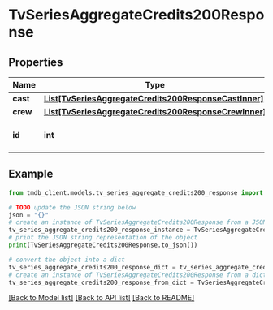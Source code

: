 # TvSeriesAggregateCredits200Response


## Properties

Name | Type | Description | Notes
------------ | ------------- | ------------- | -------------
**cast** | [**List[TvSeriesAggregateCredits200ResponseCastInner]**](TvSeriesAggregateCredits200ResponseCastInner.md) |  | [optional] 
**crew** | [**List[TvSeriesAggregateCredits200ResponseCrewInner]**](TvSeriesAggregateCredits200ResponseCrewInner.md) |  | [optional] 
**id** | **int** |  | [optional] [default to 0]

## Example

```python
from tmdb_client.models.tv_series_aggregate_credits200_response import TvSeriesAggregateCredits200Response

# TODO update the JSON string below
json = "{}"
# create an instance of TvSeriesAggregateCredits200Response from a JSON string
tv_series_aggregate_credits200_response_instance = TvSeriesAggregateCredits200Response.from_json(json)
# print the JSON string representation of the object
print(TvSeriesAggregateCredits200Response.to_json())

# convert the object into a dict
tv_series_aggregate_credits200_response_dict = tv_series_aggregate_credits200_response_instance.to_dict()
# create an instance of TvSeriesAggregateCredits200Response from a dict
tv_series_aggregate_credits200_response_from_dict = TvSeriesAggregateCredits200Response.from_dict(tv_series_aggregate_credits200_response_dict)
```
[[Back to Model list]](../README.md#documentation-for-models) [[Back to API list]](../README.md#documentation-for-api-endpoints) [[Back to README]](../README.md)


